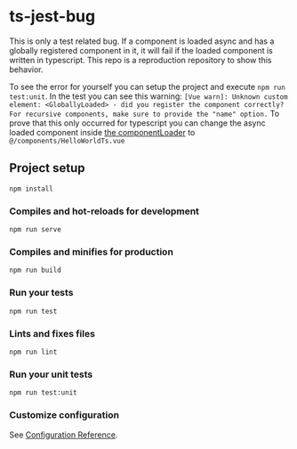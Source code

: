 # ts-jest-bug
This is only a test related bug.
If a component is loaded async and has a globally registered component in it, it will fail if the loaded component is written in typescript.
This repo is a reproduction repository to show this behavior.

To see the error for yourself you can setup the project and execute `npm run test:unit`.
In the test you can see this warning:
`[Vue warn]: Unknown custom element: <GloballyLoaded> - did you register the component correctly? For recursive components, make sure to provide the "name" option.`
To prove that this only occurred for typescript you can change the async loaded component inside [the componentLoader](./src/components/ComponentLoader.vue) to `@/components/HelloWorldTs.vue`


## Project setup
```
npm install
```

### Compiles and hot-reloads for development
```
npm run serve
```

### Compiles and minifies for production
```
npm run build
```

### Run your tests
```
npm run test
```

### Lints and fixes files
```
npm run lint
```

### Run your unit tests
```
npm run test:unit
```

### Customize configuration
See [Configuration Reference](https://cli.vuejs.org/config/).

